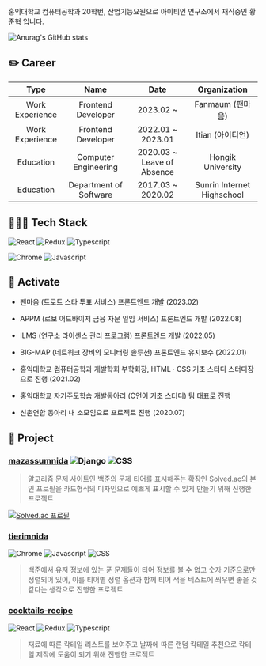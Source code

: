 홍익대학교 컴퓨터공학과 20학번, 산업기능요원으로 아이티언 연구소에서 재직중인 황준혁 입니다.

![Anurag's GitHub stats](https://github-readme-stats.vercel.app/api?username=strawji02&count_private=true)

## ✏️ Career

|    Type   |          Name          |    Date    |    Organization   |
|:---------:|:----------------------:|:----------:|:-----------------:|
| Work Experience | Frontend Developer | 2023.02 ~ | Fanmaum (팬마음) |
| Work Experience | Frontend Developer | 2022.01 ~ 2023.01 | Itian (아이티언) |
| Education | Computer Engineering | 2020.03 ~ Leave of Absence | Hongik University |
| Education | Department of Software | 2017.03 ~ 2020.02 | Sunrin Internet Highschool |

## 👩🏻‍💻 Tech Stack

![React](https://img.shields.io/badge/React-49d6f9?style=flat-square&logo=react&logoColor=white) 
![Redux](https://img.shields.io/badge/Redux-764ABC?style=flat-square&logo=redux&logoColor=white)
![Typescript](https://img.shields.io/badge/Typescript-3178C6?style=flat-square&logo=typescript&logoColor=white) 

![Chrome](https://img.shields.io/badge/Chrome_Extension-4285F4?style=flat-square&logo=googlechrome&logoColor=white) 
![Javascript](https://img.shields.io/badge/Javascript-F7DF1E?style=flat-square&logo=javascript&logoColor=white)

## 🔖 Activate

* 팬마음 (트로트 스타 투표 서비스) 프론트엔드 개발 (2023.02)

* APPM (로보 어드바이저 금융 자문 일임 서비스) 프론트엔드 개발 (2022.08)

* ILMS (연구소 라이센스 관리 프로그램) 프론트엔드 개발 (2022.05)

* BIG-MAP (네트워크 장비의 모니터링 솔루션) 프론트엔드 유지보수 (2022.01)

* 홍익대학교 컴퓨터공학과 개발학회 부학회장, HTML · CSS 기초 스터디 스터디장으로 진행 (2021.02)

* 홍익대학교 자기주도학습 개발동아리 (C언어 기초 스터디) 팀 대표로 진행

* 신촌연합 동아리 내 소모임으로 프로젝트 진행 (2020.07)

## 📖 Project



### [**mazassumnida**](https://github.com/mazassumnida/mazassumnida) ![Django](https://img.shields.io/badge/Django-092E20?style=flat-square&logo=django&logoColor=white) ![CSS](https://img.shields.io/badge/CSS-F43059?style=flat-square&logo=csswi&logoColor=white)

> 알고리즘 문제 사이트인 백준의 문제 티어를 표시해주는 확장인 Solved.ac의 본인 프로필을 카드형식의 디자인으로 예쁘게 표시할 수 있게 만들기 위해 진행한 프로젝트

[![Solved.ac 프로필](http://mazassumnida.wtf/api/v2/generate_badge?boj=strawJI)](https://solved.ac/strawji)

### [**tierimnida**](https://github.com/mazassumnida/tierimnida) 
![Chrome](https://img.shields.io/badge/Chrome_Extension-4285F4?style=flat-square&logo=googlechrome&logoColor=white) 
![Javascript](https://img.shields.io/badge/Javascript-F7DF1E?style=flat-square&logo=javascript&logoColor=white) 
![CSS](https://img.shields.io/badge/CSS-F43059?style=flat-square&logo=csswi&logoColor=white)

> 백준에서 유저 정보에 있는 푼 문제들이 티어 정보를 볼 수 없고 숫자 기준으로만 정렬되어 있어, 이를 티어별 정렬 옵션과 함께 티어 색을 텍스트에 씌우면 좋을 것 같다는 생각으로 진행한 프로젝트

### [**cocktails-recipe**](https://github.com/strawji02/cocktail-recipes) 
![React](https://img.shields.io/badge/React-49d6f9?style=flat-square&logo=react&logoColor=white) 
![Redux](https://img.shields.io/badge/Redux-764ABC?style=flat-square&logo=redux&logoColor=white)
![Typescript](https://img.shields.io/badge/Typescript-3178C6?style=flat-square&logo=typescript&logoColor=white) 
 
> 재료에 따른 칵테일 리스트를 보여주고 날짜에 따른 랜덤 칵테일 추천으로 칵테일 제작에 도움이 되기 위해 진행한 프로젝트
